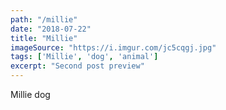 ```yaml
---
path: "/millie"
date: "2018-07-22"
title: "Millie"
imageSource: "https://i.imgur.com/jc5cqgj.jpg"
tags: ['Millie', 'dog', 'animal']
excerpt: "Second post preview"
---
```


Millie dog

